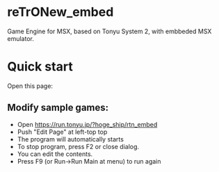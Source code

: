 # reTrONew_embed
Game Engine for MSX, based on Tonyu System 2, with embbeded MSX emulator.

# Quick start

Open this page:

## Modify sample games:

- Open https://run.tonyu.jp/?hoge_ship/rtn_embed
- Push "Edit Page" at left-top top
- The program will automatically starts
- To stop program, press F2 or close dialog.
- You can edit the contents.
- Press F9 (or Run->Run Main at menu) to run again
